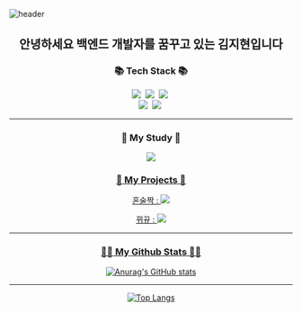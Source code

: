 ![header](https://capsule-render.vercel.app/api?type=waving&color=gradient&height=300&text=KIMJIHYEON&animation=fadeIn&fontSize=80&fontAlign=50&fontAlignY=43)

<h2 align="center">
안녕하세요 백엔드 개발자를 꿈꾸고 있는 김지현입니다
</h2>

<h3 align="center">📚 Tech Stack 📚</h3>
<p align="center">
  <img src="https://img.shields.io/badge/Java-007396?style=flat-square&logo=Java&logoColor=white"/></a>&nbsp
  <img src="https://img.shields.io/badge/Spring-6DB33F?style=flat-square&logo=Spring&logoColor=white"/></a>&nbsp
  <img src="https://img.shields.io/badge/SpringBoot-6DB33F?style=flat-square&logo=SpringBoot&logoColor=white"/></a>&nbsp 
  <br>
  <img src="https://img.shields.io/badge/Mysql-E6B91E?style=flat-square&logo=MySql&logoColor=white"/></a>&nbsp
  <img src="https://img.shields.io/badge/AWS-232F3E?style=flat-square&logo=AmazonAWS&logoColor=white"/></a>&nbsp 
</p>

---

<h3 align="center">🌈 My Study 🌈</h3>
<p align="center">
  <a href="https://www.notion.so/a0d2168f330940ce8fcddbcfe9357715?pvs=4"><img src="https://img.shields.io/badge/notion-000000?style=flat-square&logo=Notion&logoColor=white&link=https://www.notion.so/a0d2168f330940ce8fcddbcfe9357715?pvs=4)">
</p>

<h3 align="center">🌈 My Projects 🌈</h3>
<p align="center">
  <p align="center">혼술짝 : <a href="https://www.notion.so/1-27cf11df4cc34534b9293d493236c167?pvs=4"><img src="https://img.shields.io/badge/notion-000000?style=flat-square&logo=Notion&logoColor=white&link=https://www.notion.so/a0d2168f330940ce8fcddbcfe9357715?pvs=4)">
  <p align="center">뀌뀨 : <a href="https://www.notion.so/QquickQqueue-Q-Q-bcf83a4bce6448bb82739f4f13536b04?pvs=4"><img src="https://img.shields.io/badge/notion-000000?style=flat-square&logo=Notion&logoColor=white&link=https://www.notion.so/a0d2168f330940ce8fcddbcfe9357715?pvs=4)">
</p>

---

<h3 align="center">👩‍💻 My Github Stats 👩‍💻</h3>
<div align="center">

![Anurag's GitHub stats](https://github-readme-stats.vercel.app/api?username=jihyeon117&hide=stars&hide_title=true&show_icons=true&theme=vue)
</div>

---

<div align="center">
  
[![Top Langs](https://github-readme-stats.vercel.app/api/top-langs/?username=jihyeon117&layout=compact)](https://github.com/jihyeon117/github-readme-stats)
</div>

<!-- <div align="center">

[![Solved.ac
프로필](http://mazassumnida.wtf/api/v2/generate_badge?boj=kjh3968)](https://solved.ac/kjh3968)
</div> -->

<!--
**jihyeon117/jihyeon117** is a ✨ _special_ ✨ repository because its `README.md` (this file) appears on your GitHub profile.

Here are some ideas to get you started:

- 🔭 I’m currently working on ...
- 🌱 I’m currently learning ...
- 👯 I’m looking to collaborate on ...
- 🤔 I’m looking for help with ...
- 💬 Ask me about ...
- 📫 How to reach me: ...
- 😄 Pronouns: ...
- ⚡ Fun fact: ...
-->
